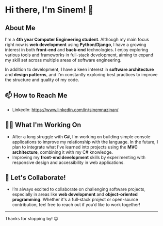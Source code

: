 # Hi there, I'm Sinem! 👋

## About Me
I'm a **4th year Computer Engineering student**. Although my main focus right now is **web development** using **Python/Django**, 
I have a growing interest in both **front-end** and **back-end** technologies. I enjoy exploring various tools and frameworks in full-stack development,
aiming to expand my skill set across multiple areas of software engineering.

In addition to development, I have a keen interest in **software architecture** and **design patterns**, and I'm constantly exploring best practices to improve the structure and quality of my code.

## 📫 How to Reach Me
- LinkedIn: https://www.linkedin.com/in/sinemnazinan/ 

## 👩‍💻 What I'm Working On
- After a long struggle with **C#**, I'm working on building simple console applications to improve my relationship with the language.
In the future, I plan to integrate what I've learned into projects using the **MVC architecture**, combining it with my C# knowledge.
- Improving my **front-end development** skills by experimenting with responsive design and accessibility in web applications.

## 🚀 Let's Collaborate!
- I’m always excited to collaborate on challenging software projects, especially in areas like **web development** and **object-oriented programming**.
Whether it's a full-stack project or open-source contribution, feel free to reach out if you’d like to work together!

---

Thanks for stopping by! 😊
